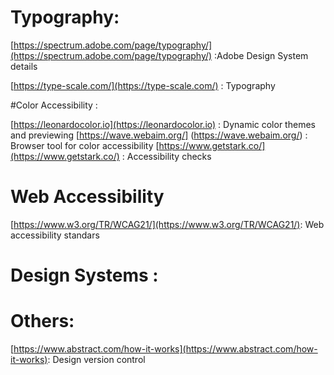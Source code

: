 
# Typography:

[https://spectrum.adobe.com/page/typography/](https://spectrum.adobe.com/page/typography/) :Adobe Design System details

[https://type-scale.com/](https://type-scale.com/) : Typography 

#Color Accessibility :

[https://leonardocolor.io](https://leonardocolor.io) : Dynamic color themes and previewing 
[https://wave.webaim.org/] (https://wave.webaim.org/) : Browser tool for color accessibility
[https://www.getstark.co/](https://www.getstark.co/) : Accessibility checks

# Web Accessibility
[https://www.w3.org/TR/WCAG21/](https://www.w3.org/TR/WCAG21/): Web accessibility standars

# Design Systems :

# Others:
[https://www.abstract.com/how-it-works](https://www.abstract.com/how-it-works): Design version control 
